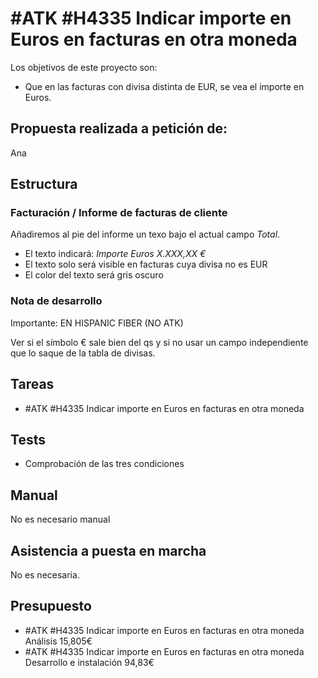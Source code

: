# #ATK #H4335 Indicar importe en Euros en facturas en otra moneda

Los objetivos de este proyecto son:
+ Que en las facturas con divisa distinta de EUR, se vea el importe en Euros.

## Propuesta realizada a petición de:
Ana

## Estructura

### Facturación / Informe de facturas de cliente
Añadiremos al pie del informe un texo bajo el actual campo _Total_.

+ El texto indicará: _Importe Euros X.XXX,XX €_
+ El texto solo será visible en facturas cuya divisa no es EUR
+ El color del texto será gris oscuro

### Nota de desarrollo
Importante: EN HISPANIC FIBER (NO ATK)

Ver si el símbolo € sale bien del qs y si no usar un campo independiente que lo saque de la tabla de divisas.

## Tareas
* #ATK #H4335 Indicar importe en Euros en facturas en otra moneda

## Tests

+ Comprobación de las tres condiciones

## Manual
No es necesario manual

## Asistencia a puesta en marcha
No es necesaria.

## Presupuesto
* #ATK #H4335 Indicar importe en Euros en facturas en otra moneda Análisis 15,805€
* #ATK #H4335 Indicar importe en Euros en facturas en otra moneda Desarrollo e instalación 94,83€